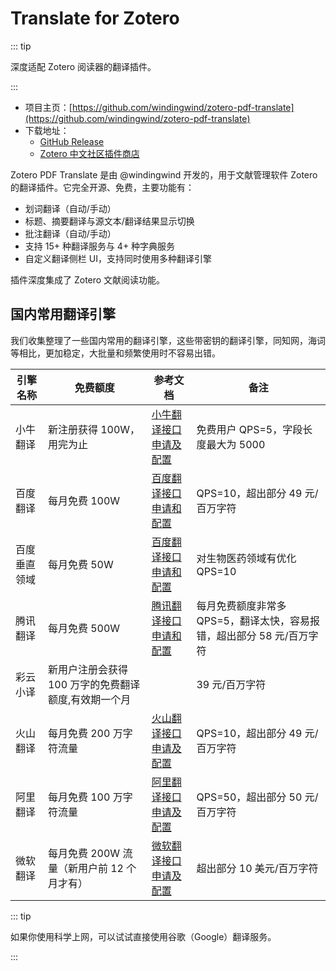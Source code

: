 # Translate for Zotero

::: tip

深度适配 Zotero 阅读器的翻译插件。

:::

- 项目主页：[https://github.com/windingwind/zotero-pdf-translate](https://github.com/windingwind/zotero-pdf-translate)
- 下载地址：
  - [GitHub Release](https://github.com/windingwind/zotero-pdf-translate/releases)
  - [Zotero 中文社区插件商店](https://zotero-chinese.com/plugins/#search=translate)

Zotero PDF Translate 是由 @windingwind 开发的，用于文献管理软件 Zotero 的翻译插件。它完全开源、免费，主要功能有：

- 划词翻译（自动/手动）
- 标题、摘要翻译与源文本/翻译结果显示切换
- 批注翻译（自动/手动）
- 支持 15+ 种翻译服务与 4+ 种字典服务
- 自定义翻译侧栏 UI，支持同时使用多种翻译引擎

插件深度集成了 Zotero 文献阅读功能。

## 国内常用翻译引擎

我们收集整理了一些国内常用的翻译引擎，这些带密钥的翻译引擎，同知网，海词等相比，更加稳定，大批量和频繁使用时不容易出错。

| 引擎名称     | 免费额度                                             | 参考文档                                                           | 备注                                                                  |
| ------------ | ---------------------------------------------------- | ------------------------------------------------------------------ | --------------------------------------------------------------------- |
| 小牛翻译     | 新注册获得 100W，用完为止                            | [小牛翻译接口申请及配置](/user-guide/plugins/translate/niutrans)   | 免费用户 QPS=5，字段长度最大为 5000                                   |
| 百度翻译     | 每月免费 100W                                        | [百度翻译接口申请和配置](/user-guide/plugins/translate/baidu)      | QPS=10，超出部分 49 元/百万字符                                       |
| 百度垂直领域 | 每月免费 50W                                         | [百度翻译接口申请和配置](/user-guide/plugins/translate/baidu)      | 对生物医药领域有优化 QPS=10                                           |
| 腾讯翻译     | 每月免费 500W                                        | [腾讯翻译接口申请和配置](/user-guide/plugins/translate/tencent)    | 每月免费额度非常多 QPS=5，翻译太快，容易报错，超出部分 58 元/百万字符 |
| 彩云小译     | 新用户注册会获得 100 万字的免费翻译额度,有效期一个月 |                                                                    | 39 元/百万字符                                                        |
| 火山翻译     | 每月免费 200 万字符流量                              | [火山翻译接口申请及配置](/user-guide/plugins/translate/volcengine) | QPS=10，超出部分 49 元/百万字符                                       |
| 阿里翻译     | 每月免费 100 万字符流量                              | [阿里翻译接口申请及配置](/user-guide/plugins/translate/aliyun)     | QPS=50，超出部分 50 元/百万字符                                       |
| 微软翻译     | 每月免费 200W 流量（新用户前 12 个月才有）           | [微软翻译接口申请及配置](/user-guide/plugins/translate/microsoft)  | 超出部分 10 美元/百万字符                                             |

::: tip

如果你使用科学上网，可以试试直接使用谷歌（Google）翻译服务。

:::
